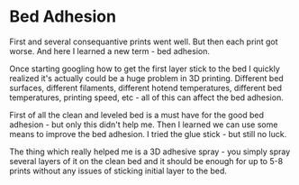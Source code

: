 # Bed Adhesion

First and several consequantive prints went well. But then each print got worse. And here I learned a new term - bed adhesion.

Once starting googling how to get the first layer stick to the bed I quickly realized it's actually could be a huge problem in 3D printing. Different bed surfaces, different filaments, different hotend temperatures, different bed temperatures, printing speed, etc - all of this can affect the bed adhesion.

First of all the clean and leveled bed is a must have for the good bed adhesion - but only this didn't help me. Then I learned we can use some means to improve the bed adhesion. I tried the glue stick - but still no luck.

The thing which really helped me is a 3D adhesive spray - you simply spray several layers of it on the clean bed and it should be enough for up to 5-8 prints without any issues of sticking initial layer to the bed.
